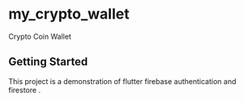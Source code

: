 # my_crypto_wallet

Crypto Coin Wallet

## Getting Started

This project is a demonstration of flutter firebase authentication and firestore .
